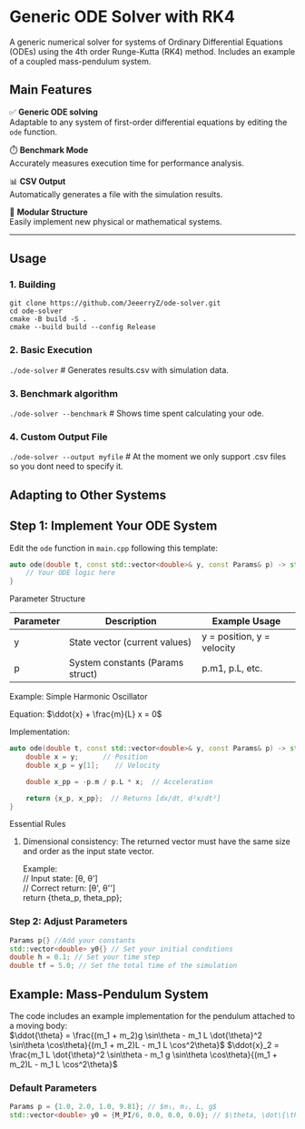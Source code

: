 # Generic ODE Solver with RK4

A generic numerical solver for systems of Ordinary Differential Equations (ODEs) using the 4th order Runge-Kutta (RK4) method. Includes an example of a coupled mass-pendulum system.

## Main Features
✅ **Generic ODE solving**  
Adaptable to any system of first-order differential equations by editing the `ode` function.

⏱️ **Benchmark Mode**  
Accurately measures execution time for performance analysis.

📊 **CSV Output**  
Automatically generates a file with the simulation results.

🔧 **Modular Structure**  
Easily implement new physical or mathematical systems.

---

## Usage

### 1. Building
`git clone https://github.com/JeeerryZ/ode-solver.git`  
`cd ode-solver`  
`cmake -B build -S .`  
`cmake --build build --config Release`

### 2. Basic Execution
`./ode-solver` # Generates results.csv with simulation data.

### 3. Benchmark algorithm
`./ode-solver --benchmark` # Shows time spent calculating your ode.

### 4. Custom Output File
`./ode-solver --output myfile` # At the moment we only support .csv files so you dont need to specify it.


## Adapting to Other Systems

## Step 1: Implement Your ODE System

Edit the `ode` function in `main.cpp` following this template:
```cpp
auto ode(double t, const std::vector<double>& y, const Params& p) -> std::vector<double> {  
    // Your ODE logic here  
}
```

Parameter Structure

| Parameter | Description                              | Example Usage      |
|-----------|------------------------------------------|--------------------|
| y         | State vector (current values)            | y = position, y = velocity |
| p         | System constants (Params struct)         | p.m1, p.L, etc.    |

Example: Simple Harmonic Oscillator

Equation:
$\ddot{x} + \frac{m}{L} x = 0$


Implementation:
```cpp
auto ode(double t, const std::vector<double>& y, const Params& p) -> std::vector<double> {
    double x = y;      // Position
    double x_p = y[1];    // Velocity

    double x_pp = -p.m / p.L * x;  // Acceleration

    return {x_p, x_pp};  // Returns [dx/dt, d²x/dt²]
}
```
Essential Rules

1. Dimensional consistency:
   The returned vector must have the same size and order as the input state vector.  

   Example:  
   // Input state: [θ, θ']  
   // Correct return: [θ', θ'']  
   return {theta_p, theta_pp};

### Step 2: Adjust Parameters  
```cpp
Params p{} //Add your constants
std::vector<double> y0{} // Set your initial conditions
double h = 0.1; // Set your time step
double tf = 5.0; // Set the total time of the simulation
```


## Example: Mass-Pendulum System
The code includes an example implementation for the pendulum attached to a moving body:  
$\ddot{\theta} = \frac{(m_1 + m_2)g \sin\theta - m_1 L \dot{\theta}^2 \sin\theta \cos\theta}{(m_1 + m_2)L - m_1 L \cos^2\theta}$
$\ddot{x}_2 = \frac{m_1 L \dot{\theta}^2 \sin\theta - m_1 g \sin\theta \cos\theta}{(m_1 + m_2)L - m_1 L \cos^2\theta}$


### Default Parameters
```cpp
Params p = {1.0, 2.0, 1.0, 9.81}; // $m₁, m₂, L, g$  
std::vector<double> y0 = {M_PI/6, 0.0, 0.0, 0.0}; // $\theta, \dot\{\theta}, x_2, \dot\{x_2}$  
```


